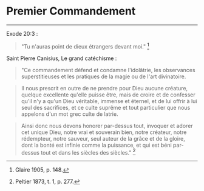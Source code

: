 # Premier Commandement

***

Exode 20:3 :

> "Tu n'auras point de dieux étrangers devant moi." [^1]

[^1]: Glaire 1905, p. 148.

Saint Pierre Canisius, Le grand catéchisme :

> "Ce commandement défend et condamne l'idolâtrie, les observances superstitieuses et les pratiques de la magie ou de l'art divinatoire. 

> Il nous prescrit en outre de ne prendre pour Dieu aucune créature, quelque excellente qu'elle puisse être, mais de croire et de confesser qu'il n'y a qu'un Dieu véritable, immense et éternel, et de lui offrir à lui seul des sacrifices, et ce culte suprême et tout particulier que nous appelons d'un mot grec culte de latrie. 

> Ainsi donc nous devons honorer par-dessus tout, invoquer et adorer cet unique Dieu, notre vrai et souverain bien, notre créateur, notre rédempteur, notre sauveur, seul auteur de la grâce et de la gloire, dont la bonté est infinie comme la puissance, et qui est béni par-dessus tout et dans les siècles des siècles." [^2]

[^2]: Peltier 1873, t. 1, p. 277.


